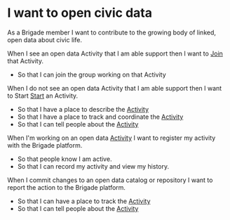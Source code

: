 #  I want to open civic data
As a Brigade member I want to contribute to the growing body of linked, open data about civic life.

When I see an open data Activity that I am able support then I want to [Join](join_activity.md) that Activity.
* So that I can join the group working on that Activity

When I do not see an open data Activity that I am able support then I want to Start [Start](start_activity.md) an Activity.
* So that I have a place to describe the [Activity](activity.md)
* So that I  have a place to track and coordinate the [Activity](activity.md)
* So that I can tell people about the [Activity](activity.md)

When I'm working on an open data [Activity](activity.md) I want to register my activity with the Brigade platform.
* So that people know I am active.
* So that I can record my activity and view my history.

When I commit changes to an open data catalog or repository I want to report the action to the Brigade platform.
* So that I can have a place to track the [Activity](activity.md)
* So that I can tell people about the [Activity](activity.md)